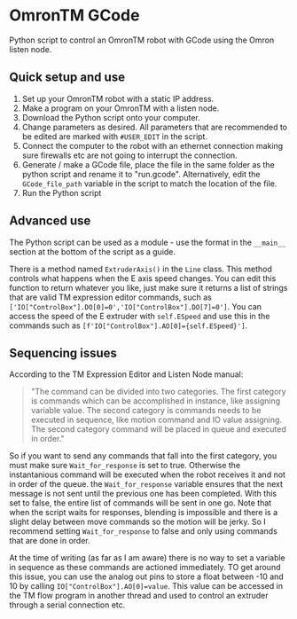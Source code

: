 # OmronTM GCode
Python script to control an OmronTM robot with GCode using the Omron listen node.

## Quick setup and use
1. Set up your OmronTM robot with a static IP address.
2. Make a program on your OmronTM with a listen node.
3. Download the Python script onto your computer.
4. Change parameters as desired. All parameters that are recommended to be edited are marked with `#USER_EDIT` in the script.
5. Connect the computer to the robot with an ethernet connection making sure firewalls etc are not going to interrupt the connection.
6. Generate / make a GCode file, place the file in the same folder as the python script and rename it to "run.gcode". Alternatively, edit the `GCode_file_path` variable in the script to match the location of the file.
7. Run the Python script

## Advanced use
The Python script can be used as a module - use the format in the `__main__` section at the bottom of the script as a guide.

There is a method named `ExtruderAxis()` in the `Line` class. This method controls what happens when the E axis speed changes. You can edit this function to return whatever you like, just make sure it returns a list of strings that are valid TM expression editor commands, such as `['IO["ControlBox"].DO[0]=0','IO["ControlBox"].DO[7]=0']`. You can access the speed of the E extruder with `self.ESpeed` and use this in the commands such as `[f'IO["ControlBox"].AO[0]={self.ESpeed}']`.

## Sequencing issues
According to the TM Expression Editor and Listen Node manual:

> "The command can be divided into two categories. The first category is commands which can be accomplished in instance, like assigning variable value. The second category is commands needs to be executed in sequence, like motion command and IO value assigning. The second category command will be placed in queue and executed in order."

So if you want to send any commands that fall into the first category, you must make sure `Wait_for_response` is set to true. Otherwise the instantanious command will be executed when the robot receives it and not in order of the queue. the `Wait_for_response` variable ensures that the next message is not sent until the previous one has been completed. With this set to false, the entire list of commands will be sent in one go. Note that when the script waits for responses, blending is impossible and there is a slight delay between move commands so the motion will be jerky. So I recommend setting `Wait_for_response` to false and only using commands that are done in order.

At the time of writing (as far as I am aware) there is no way to set a variable in sequence as these commands are actioned immediately. TO get around this issue, you can use the analog out pins to store a float between -10 and 10 by calling `IO["ControlBox"].AO[0]=value`. This value can be accessed in the TM flow program in another thread and used to control an extruder through a serial connection etc.
